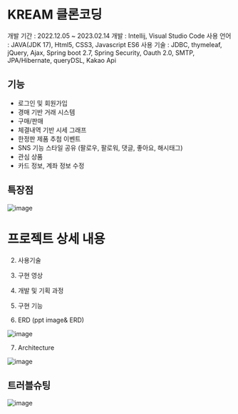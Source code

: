 # KREAM 클론코딩
개발 기간 : 2022.12.05 ~ 2023.02.14
개발 : Intellij, Visual Studio Code
사용 언어 : JAVA(JDK 17), Html5, CSS3, Javascript ES6
사용 기술 : JDBC, thymeleaf, jQuery, Ajax, Spring boot 2.7, Spring Security, Oauth 2.0, SMTP, JPA/Hibernate, queryDSL, Kakao Api

## 기능
- 로그인 및 회원가입
- 경매 기반 거래 시스템
- 구매/판매
- 체결내역 기반 시세 그래프
- 한정판 제품 추첨 이벤트
- SNS 기능 스타일 공유 (팔로우, 팔로워, 댓글, 좋아요, 해시태그)
- 관심 상품
- 카드 정보, 계좌 정보 수정

## 특장점


![image](https://user-images.githubusercontent.com/97867479/218606469-4825f60d-7d2b-4569-8eb8-d7cdefc289e1.png)

# 프로젝트 상세 내용 
2. 사용기술

3. 구현 영상

4. 개발 및 기획 과정

5. 구현 기능

6. ERD (ppt image& ERD)

![image](https://user-images.githubusercontent.com/97867479/218606257-9d3afb23-de1a-448c-b071-451225cab886.png)


7. Architecture

![image](https://user-images.githubusercontent.com/97867479/218606331-8349aab4-5d19-40be-bda4-35b3ba7b297e.png)

## 트러블슈팅

![image](https://user-images.githubusercontent.com/97867479/218608394-9c919d08-c3e0-48b3-a4b0-b51da2dc901d.png)

